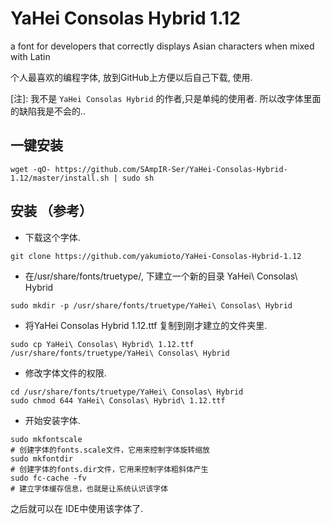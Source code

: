 # YaHei Consolas Hybrid 1.12

a font for developers that correctly displays Asian characters when mixed with Latin

个人最喜欢的编程字体, 放到GitHub上方便以后自己下载, 使用.

[注]: 我不是 `YaHei Consolas Hybrid` 的作者,只是单纯的使用者. 所以改字体里面的缺陷我是不会的..

## 一键安装

```
wget -qO- https://github.com/SAmpIR-Ser/YaHei-Consolas-Hybrid-1.12/master/install.sh | sudo sh
```

## 安装 （参考）
+ 下载这个字体.
```
git clone https://github.com/yakumioto/YaHei-Consolas-Hybrid-1.12
```
+ 在/usr/share/fonts/truetype/, 下建立一个新的目录 YaHei\ Consolas\ Hybrid
```
sudo mkdir -p /usr/share/fonts/truetype/YaHei\ Consolas\ Hybrid
```
+ 将YaHei Consolas Hybrid 1.12.ttf 复制到刚才建立的文件夹里.
```
sudo cp YaHei\ Consolas\ Hybrid\ 1.12.ttf /usr/share/fonts/truetype/YaHei\ Consolas\ Hybrid
```
+ 修改字体文件的权限.
```
cd /usr/share/fonts/truetype/YaHei\ Consolas\ Hybrid
sudo chmod 644 YaHei\ Consolas\ Hybrid\ 1.12.ttf
```
+ 开始安装字体.
```
sudo mkfontscale
# 创建字体的fonts.scale文件，它用来控制字体旋转缩放
sudo mkfontdir
# 创建字体的fonts.dir文件，它用来控制字体粗斜体产生
sudo fc-cache -fv
# 建立字体缓存信息，也就是让系统认识该字体
```
之后就可以在 IDE中使用该字体了.
